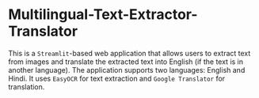 # Multilingual-Text-Extractor-Translator

This is a `Streamlit`-based web application that allows users to extract text from images and translate the extracted text into English (if the text is in another language). The application supports two languages: English and Hindi. It uses `EasyOCR` for text extraction and `Google Translator` for translation.
